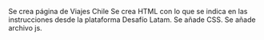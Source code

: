 Se crea página de Viajes Chile
Se crea HTML con lo que se indica en las instrucciones desde la plataforma Desafío Latam.
Se añade CSS.
Se añade archivo js.
